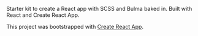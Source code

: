 Starter kit to create a React app with SCSS and Bulma baked in. Built with React and Create React App.


This project was bootstrapped with [Create React App](https://github.com/facebookincubator/create-react-app).